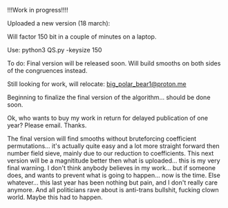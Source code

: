!!!Work in progress!!!! 

Uploaded a new version (18 march):

Will factor 150 bit in a couple of minutes on a laptop.

Use: python3 QS.py -keysize 150

To do: Final version will be released soon. Will build smooths on both sides of the congruences instead.

Still looking for work, will relocate: big_polar_bear1@proton.me

Beginning to finalize the final version of the algorithm... should be done soon. 

Ok, who wants to buy my work in return for delayed publication of one year? Please email. Thanks.

The final version will find smooths without bruteforcing coefficient permutations... it's actually quite easy and a lot more straight forward then number field sieve, mainly due to our reduction to coefficients.
This next version will be a magnititude better then what is uploaded... this is my very final warning. I don't think anybody believes in my work... but if someone does, and wants to prevent what is going to happen... now is the time. 
Else whatever... this last year has been nothing but pain, and I don't really care anymore.
And all politicians rave about is anti-trans bullshit, fucking clown world. 
Maybe this had to happen.
